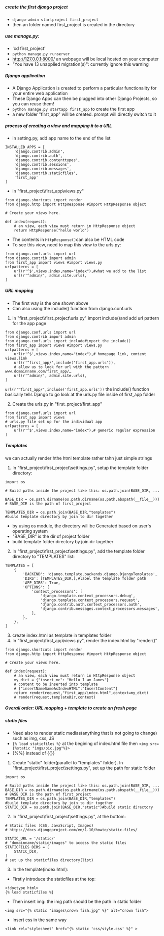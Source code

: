 ##### create the first django project
- `django-admin startproject first_project`
- then an folder named first_project is created in the directory
##### use manage.py:
- 'cd first_project'
- `python manage.py runserver`
- http://127.0.0.1:8000/ an webpage will be local hosted on your computer
- "You have 13 unapplied migration(s)": currently ignore this warning
##### Django application
- A Django Application is created to perform a particular functionality for your entire web application
- These Django Apps can then be plugged into other Django Projects, so you can reuse them!
- `python manage.py startapp first_app` to create the first app
- a new folder "first_app" will be created. prompt will directly switch to it
##### process of creating a view and mapping it to a URL
- in setting.py, add app name to the end of the list

```
INSTALLED_APPS = [
    'django.contrib.admin',
    'django.contrib.auth',
    'django.contrib.contenttypes',
    'django.contrib.sessions',
    'django.contrib.messages',
    'django.contrib.staticfiles',
    'first_app'
]
```
- in "first_project\first_app\views.py"

```
from django.shortcuts import render
from django.http import HttpResponse #import HttpResponse object

# Create your views here.

def index(request):
    # an view, each view must return in HttpResponse object
    return HttpResponse("hello world")
```
- The contents in `HttpResponse()`can also be HTML code
- To see this view, need to map this view to the urls.py:

```
from django.conf.urls import url
from django.contrib import admin
from first_app import views #import views.py
urlpatterns = [
    url(r'^$',views.index,name="index"),#what we add to the list
    url(r'^admin/', admin.site.urls),
]
```

##### URL mapping
- The first way is the one shown above
- Can also using the include() function from django.conf.urls

1. in "first_project\first_project\urls.py" import include()and add url pattern for the app page

```
from django.conf.urls import url
from django.contrib import admin
from django.conf.urls import include#import the include()
from first_app import views #import views.py
urlpatterns = [
    url(r'^$',views.index,name="index"),# homepage link, content views.link
    url(r'^first_app/',include('first_app.urls')),
    # allow us to look for url with the pattern www.domainname.com/first_app/…
    url(r'^admin/', admin.site.urls),
]
```
`url(r'^first_app/',include('first_app.urls'))` the include() function basically tells Django to go look at the urls.py file inside of first_app folder

2. Create the urls.py in "first_project/first_app"

```
from django.conf.urls import url
from first_app import views
# urls.py file set up for the individual app
urlpatterns = [
    url(r'^$',views.index,name="index"),# generic regular expression
]
```

##### Templates
we can actually render hthe html template rather tahn just simple strings

1. In "first_project\first_project\settings.py", setup the template folder directory:

```
import os

# Build paths inside the project like this: os.path.join(BASE_DIR, ...

BASE_DIR = os.path.dirname(os.path.dirname(os.path.abspath(__file__)))
# BASE_DIR is the path of first_project

TEMPLATES_DIR = os.path.join(BASE_DIR,"templates")
#build template directory by join to dir together
```
  - by using os module, the directory will be Generated based on user's operating system
  - "BASE_DIR" is the dir of project folder
  - build template folder directory by join dir together

2. In "first_project\first_project\settings.py", add the template folder directory to "TEMPLATES" list:

```
TEMPLATES = [
    {
        'BACKEND': 'django.template.backends.django.DjangoTemplates',
        'DIRS': [TEMPLATES_DIR,],#label the template folder path
        'APP_DIRS': True,
        'OPTIONS': {
            'context_processors': [
                'django.template.context_processors.debug',
                'django.template.context_processors.request',
                'django.contrib.auth.context_processors.auth',
                'django.contrib.messages.context_processors.messages',
            ],
        },
    },
]
```

3. create index.html as template in templates folder
4. In "first_project\first_app\views.py", render the index.html by "render()"

```
from django.shortcuts import render
from django.http import HttpResponse #import HttpResponse object

# Create your views here.

def index(request):
    # an view, each view must return in HttpResponse object
    my_dict = {"insert_me": "Hello I am James"}
    # content to be inserted into template
    # {"insertNameSameAsIndexHTML":"InsertContent"}
    return render(request,"first_app/index.html",context=my_dict)
    # render(request,templateDir,context)
```
##### Overall order: URL mapping + template to create an fresh page

##### static files
- Need also to render static medias(anything that is not going to change) such as img, css, JS
- `{% load staticfiles %}` at the begining of index.html file then `<img src={%static "imgs/pic.jpg"%}>`
- {%%} instead of {{}}

1. Create "static" folder(parallel to "templates" folder). In "first_project\first_project\settings.py", set up the path for static folder

```
import os

# Build paths inside the project like this: os.path.join(BASE_DIR, ...
BASE_DIR = os.path.dirname(os.path.dirname(os.path.abspath(__file__)))
# BASE_DIR is the path of first_project
TEMPLATES_DIR = os.path.join(BASE_DIR,"templates")
#build template directory by join to dir together
STATIC_DIR = os.path.join(BASE_DIR,"static")#build static directory
```
2. In "first_project\first_project\settings.py", at the bottom:

```
# Static files (CSS, JavaScript, Images)
# https://docs.djangoproject.com/en/1.10/howto/static-files/

STATIC_URL = '/static/'
# "domainname/static/images" to access the static files
STATICFILES_DIRS = [
    STATIC_DIR,
]
# set up the staticfiles directory(list)
```

3. In the template(index.html):
  - Firstly introduce the staticfiles at the top:

  ```
  <!doctype html>
  {% load staticfiles %}
  ```
  - Then insert img: the img path should be the path in static folder

  ```
  <img src="{% static "images\crown fish.jpg" %}" alt="crown fish">
  ```
  - Insert css in the same way

  ```
  <link rel="stylesheet" href="{% static 'css/style.css' %}" >
  ```
